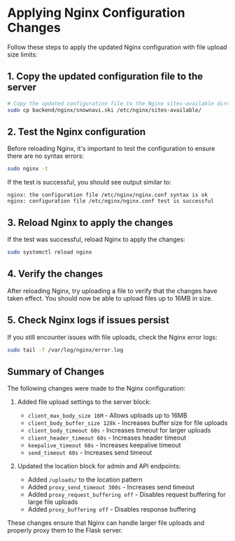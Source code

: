 # Applying Nginx Configuration Changes

Follow these steps to apply the updated Nginx configuration with file upload size limits:

## 1. Copy the updated configuration file to the server

```bash
# Copy the updated configuration file to the Nginx sites-available directory
sudo cp backend/nginx/snownavi.ski /etc/nginx/sites-available/
```

## 2. Test the Nginx configuration

Before reloading Nginx, it's important to test the configuration to ensure there are no syntax errors:

```bash
sudo nginx -t
```

If the test is successful, you should see output similar to:
```
nginx: the configuration file /etc/nginx/nginx.conf syntax is ok
nginx: configuration file /etc/nginx/nginx.conf test is successful
```

## 3. Reload Nginx to apply the changes

If the test was successful, reload Nginx to apply the changes:

```bash
sudo systemctl reload nginx
```

## 4. Verify the changes

After reloading Nginx, try uploading a file to verify that the changes have taken effect. You should now be able to upload files up to 16MB in size.

## 5. Check Nginx logs if issues persist

If you still encounter issues with file uploads, check the Nginx error logs:

```bash
sudo tail -f /var/log/nginx/error.log
```

## Summary of Changes

The following changes were made to the Nginx configuration:

1. Added file upload settings to the server block:
   - `client_max_body_size 16M` - Allows uploads up to 16MB
   - `client_body_buffer_size 128k` - Increases buffer size for file uploads
   - `client_body_timeout 60s` - Increases timeout for larger uploads
   - `client_header_timeout 60s` - Increases header timeout
   - `keepalive_timeout 60s` - Increases keepalive timeout
   - `send_timeout 60s` - Increases send timeout

2. Updated the location block for admin and API endpoints:
   - Added `/uploads/` to the location pattern
   - Added `proxy_send_timeout 300s` - Increases send timeout
   - Added `proxy_request_buffering off` - Disables request buffering for large file uploads
   - Added `proxy_buffering off` - Disables response buffering

These changes ensure that Nginx can handle larger file uploads and properly proxy them to the Flask server.
